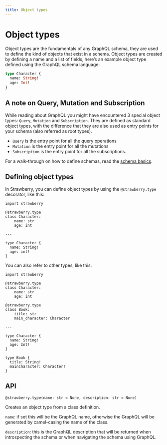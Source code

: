 ```yaml
---
title: Object types
---
```


# Object types

Object types are the fundamentals of any GraphQL schema, they are used to define the kind of objects that exist in a schema. Object types are created by defining a name and a list of fields, here’s an example object type defined using the GraphQL schema language:

```graphql
type Character {
  name: String!
  age: Int!
}
```

## A note on Query, Mutation and Subscription

While reading about GraphQL you might have encountered 3 special object types: `Query`, `Mutation` and `Subscription`. They are defined as standard object types, with the difference that they are also used as entry points for your schema (also referred as root types).

- `Query` is the entry point for all the query operations
- `Mutation` is the entry point for all the mutations
- `Subscription` is the entry point for all the subscriptions.

For a walk-through on how to define schemas, read the [schema
basics](/docs/general/schema-basics.md).

## Defining object types

In Strawberry, you can define object types by using the `@strawberry.type` decorator, like this:

```python+schema
import strawberry

@strawberry.type
class Character:
    name: str
    age: int

---

type Character {
  name: String!
  age: int!
}
```

You can also refer to other types, like this:

```python+schema
import strawberry

@strawberry.type
class Character:
    name: str
    age: int

@strawberry.type
class Book:
    title: str
    main_character: Character

---

type Character {
  name: String!
  age: Int!
}

type Book {
  title: String!
  mainCharacter: Character!
}
```

## API

`@strawberry.type(name: str = None, description: str = None)`

Creates an object type from a class definition.

`name`: if set this will be the GraphQL name, otherwise the GraphQL will be generated by camel-casing the name of the class.

`description`: this is the GraphQL description that will be returned when introspecting the schema or when navigating the schema using GraphQL.
